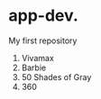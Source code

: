 # app-dev.
My first repository
<ol>
  <li>Vivamax</li>
  <li>Barbie</li>
  <li>50 Shades of Gray</li>
  <li>360</li>
</ol>
